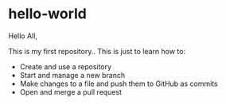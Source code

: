# hello-world

Hello All,

This is my first repository.. This is just to learn how to:
- Create and use a repository
- Start and manage a new branch
- Make changes to a file and push them to GitHub as commits
- Open and merge a pull request
